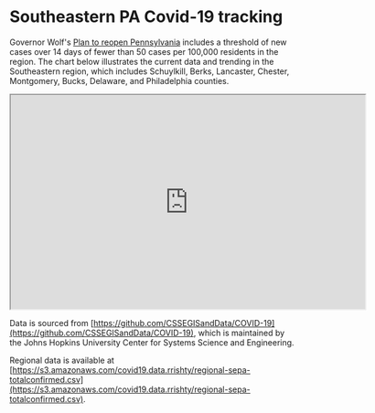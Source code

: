 # Southeastern PA Covid-19 tracking

Governor Wolf's [Plan to reopen Pennsylvania](https://www.governor.pa.gov/process-to-reopen-pennsylvania/) includes 
a threshold of new cases over 14 days of fewer than 50 cases per 100,000 residents in the region. The chart below
illustrates the current data and trending in the Southeastern region, which includes Schuylkill, Berks, Lancaster,
Chester, Montgomery, Bucks, Delaware, and Philadelphia counties. 

<iframe src="https://docs.google.com/spreadsheets/d/e/2PACX-1vQiH2tg2FEFGmfaW18caei4EqGzIwAtY-jHaGuPsYhHSRvaTsjqsxAGtq587RcbJkkC_aSPwajiQib5/pubchart?oid=680458364&amp;format=interactive" width="620px" height="375px"></iframe>

Data is sourced from [https://github.com/CSSEGISandData/COVID-19](https://github.com/CSSEGISandData/COVID-19), which is maintained by the Johns Hopkins University 
Center for Systems Science and Engineering.

Regional data is available at [https://s3.amazonaws.com/covid19.data.rrishty/regional-sepa-totalconfirmed.csv](https://s3.amazonaws.com/covid19.data.rrishty/regional-sepa-totalconfirmed.csv).